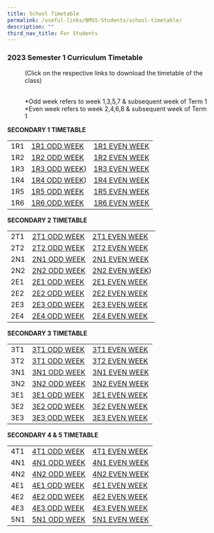 ```yaml
---
title: School Timetable
permalink: /useful-links/BMSS-Students/school-timetable/
description: ""
third_nav_title: For Students
---
```

### 2023 Semester 1 Curriculum Timetable  

<figure> (Click on the respective links to download the timetable of the class)<br><br>

*Odd week refers to week 1,3,5,7 & subsequent week of Term 1  <br>
*Even week refers to week 2,4,6,8 & subsequent week of Term 1 </figure>

**SECONDARY 1 TIMETABLE**

|  |  |  |
|---|---|---|
| 1R1 | [1R1 ODD WEEK](/files/1R1%20ODD%20WEEK.pdf) | [1R1 EVEN WEEK](/files/1R1%20EVEN%20WEEK.pdf)|
| 1R2 | [1R2 ODD WEEK](/files/1R2%20ODD%20WEEK.pdf) | [1R2 EVEN WEEK](/files/1R2%20EVEN%20WEEK.pdf) |
| 1R3 | [1R3 ODD WEEK](/files/1R3%20ODD%20WEEK.pdf)) | [1R3 EVEN WEEK](/files/1R3%20EVEN%20WEEK.pdf) |
| 1R4 | [1R4 ODD WEEK](/files/1R4%20ODD%20WEEK.pdf)) | [1R4 EVEN WEEK](/files/1R4%20EVEN%20WEEK.pdf) |
| 1R5 | [1R5 ODD WEEK](/files/1R5%20ODD%20WEEK.pdf) | [1R5 EVEN WEEK](/files/1R5%20EVEN%20WEEK.pdf) |
| 1R6 | [1R6 ODD WEEK](/files/1R6%20ODD%20WEEK.pdf)| [1R6 EVEN WEEK](/files/1R6%20EVEN%20WEEK.pdf) |


**SECONDARY 2 TIMETABLE**

|  |  |  |
|---|---|---|
| 2T1 | [2T1 ODD WEEK](/files/2T1%20ODD%20WEEK.pdf) | [2T1 EVEN WEEK](/files/2T1%20EVEN%20WEEK.pdf) |
| 2T2 | [2T2 ODD WEEK](/files/2T2%20ODD%20WEEK.pdf) | [2T2 EVEN WEEK](/files/2T2%20EVEN%20WEEK.pdf) |
| 2N1 | [2N1 ODD WEEK](/files/2N1%20ODD%20WEEK.pdf) | [2N1 EVEN WEEK]([/files/2N1%20EVEN%20WEEK.pdf) |
| 2N2 | [2N2 ODD WEEK](/files/2N2%20ODD%20WEEK.pdf) | [2N2 EVEN WEEK](/files/2N2%20ODD%20WEEK.pd)) |
| 2E1 | [2E1 ODD WEEK](/files/2E1%20ODD%20WEEK.pdf) | [2E1 EVEN WEEK](/files/2E1%20EVEN%20WEEK.pdf) |
| 2E2 | [2E2 ODD WEEK](/files/2E2%20ODD%20WEEK.pdf) | [2E2 EVEN WEEK](/files/2E2%20EVEN%20WEEK.pdf) |
| 2E3 | [2E3 ODD WEEK](/files/2E3%20ODD%20WEEK.pdf) | [2E3 EVEN WEEK](/files/2E3%20EVEN%20WEEK.pdf) |
| 2E4 | [2E4 ODD WEEK](/files/2E4%20ODD%20WEEK.pdf) | [2E4 EVEN WEEK](/files/2E4%20EVEN%20WEEK.pdf) |

**SECONDARY 3 TIMETABLE**

|  |  |  |
|---|---|---|
| 3T1 | [3T1 ODD WEEK]([](/files/3T1%20ODD%20WEEK.pdf)) | [3T1 EVEN WEEK]([](/files/3T1%20EVEN%20WEEK.pdf)) |
| 3T2 | [3T1 ODD WEEK]([](/files/3T2%20ODD%20WEEK.pdf)) | [3T2 EVEN WEEK]([](/files/3T2%20EVEN%20WEEK.pdf)) |
| 3N1 | [3N1 ODD WEEK]([](/files/3N1%20ODD%20WEEK.pdf)) | [3N1 EVEN WEEK]([](/files/3N1%20EVEN%20WEEK.pdf)) |
| 3N2 | [3N2 ODD WEEK]([](/files/3N2%20ODD%20WEEK.pdf)) | [3N2 EVEN WEEK]([](/files/3N2%20EVEN%20WEEK.pdf)) |
| 3E1 | [3E1 ODD WEEK]([](/files/3E1%20ODD%20WEEK.pdf)) | [3E1 EVEN WEEK]([](/files/3E1%20EVEN%20WEEK.pdf)) |
| 3E2 | [3E2 ODD WEEK]([](/files/3E2%20ODD%20WEEK.pdf)) | [3E2 EVEN WEEK]([](/files/3E2%20EVEN%20WEEK.pdf)) |
| 3E3 | [3E3 ODD WEEK]([](/files/3E3%20ODD%20WEEK.pdf)) | [3E3 EVEN WEEK]([](/files/3E3%20EVEN%20WEEK.pdf)) |

**SECONDARY 4 & 5 TIMETABLE**

|  |  |  |
|---|---|---|
| 4T1 | [4T1 ODD WEEK]([](/files/4T1%20ODD%20WEEK.pdf)) | [4T1 EVEN WEEK]([](/files/4T1%20EVEN%20WEEK.pdf)) |
| 4N1 | [4N1 ODD WEEK]([](/files/4N1%20ODD%20WEEK.pdf)) | [4N1 EVEN WEEK]([](/files/4N1%20EVEN%20WEEK.pdf)) |
| 4N2 | [4N2 ODD WEEK]([](/files/4N2%20ODD%20WEEK.pdf)) | [4N2 EVEN WEEK]([](/files/4N2%20EVEN%20WEEK.pdf)) |
| 4E1 | [4E1 ODD WEEK]([](/files/4E1%20ODD%20WEEK.pdf)) | [4E1 EVEN WEEK]([](/files/4E1%20EVEN%20WEEK.pdf)) |
| 4E2 | [4E2 ODD WEEK]([](/files/4E2%20ODD%20WEEK.pdf)) | [4E2 EVEN WEEK]([](/files/4E2%20EVEN%20WEEK.pdf)) |
| 4E3 | [4E3 ODD WEEK]([](/files/4E3%20ODD%20WEEK.pdf)) | [4E3 EVEN WEEK]([](/files/4E3%20EVEN%20WEEK.pdf)) |
| 5N1 | [5N1 ODD WEEK]([](/files/5N1%20ODD%20WEEK.pdf)) | [5N1 EVEN WEEK]([](/files/5N1%20EVEN%20WEEK.pdf)) |
